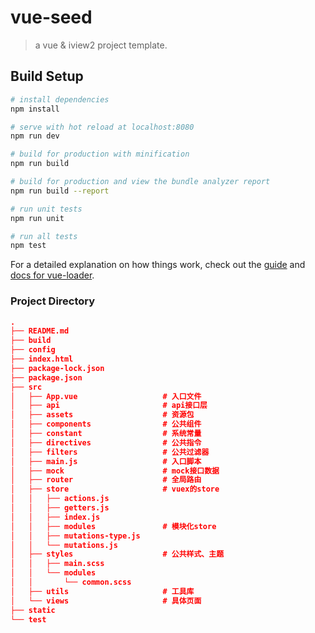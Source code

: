 # vue-seed

> a vue & iview2 project template.

## Build Setup

``` bash
# install dependencies
npm install

# serve with hot reload at localhost:8080
npm run dev

# build for production with minification
npm run build

# build for production and view the bundle analyzer report
npm run build --report

# run unit tests
npm run unit

# run all tests
npm test
```

For a detailed explanation on how things work, check out the [guide](http://vuejs-templates.github.io/webpack/) and [docs for vue-loader](http://vuejs.github.io/vue-loader).


### Project Directory
```json
.
├── README.md
├── build
├── config
├── index.html
├── package-lock.json
├── package.json
├── src
│   ├── App.vue                   # 入口文件
│   ├── api                       # api接口层
│   ├── assets                    # 资源包
│   ├── components                # 公共组件
│   ├── constant                  # 系统常量
│   ├── directives                # 公共指令
│   ├── filters                   # 公共过滤器
│   ├── main.js                   # 入口脚本
│   ├── mock                      # mock接口数据
│   ├── router                    # 全局路由
│   ├── store                     # vuex的store
│   │   ├── actions.js
│   │   ├── getters.js
│   │   ├── index.js
│   │   ├── modules               # 模块化store
│   │   ├── mutations-type.js
│   │   └── mutations.js
│   ├── styles                    # 公共样式、主题
│   │   ├── main.scss
│   │   └── modules
│   │       └── common.scss
│   ├── utils                     # 工具库
│   └── views                     # 具体页面
├── static
└── test

```
